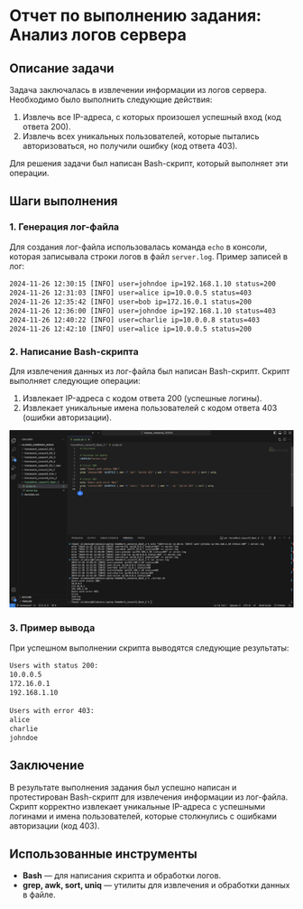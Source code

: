 


# Отчет по выполнению задания: Анализ логов сервера

## Описание задачи

Задача заключалась в извлечении информации из логов сервера. Необходимо было выполнить следующие действия:

1. Извлечь все IP-адреса, с которых произошел успешный вход (код ответа 200).
2. Извлечь всех уникальных пользователей, которые пытались авторизоваться, но получили ошибку (код ответа 403).

Для решения задачи был написан Bash-скрипт, который выполняет эти операции.

## Шаги выполнения

### 1. Генерация лог-файла

Для создания лог-файла использовалась команда `echo` в консоли, которая записывала строки логов в файл `server.log`. Пример записей в лог:

```
2024-11-26 12:30:15 [INFO] user=johndoe ip=192.168.1.10 status=200
2024-11-26 12:31:03 [INFO] user=alice ip=10.0.0.5 status=403
2024-11-26 12:35:42 [INFO] user=bob ip=172.16.0.1 status=200
2024-11-26 12:36:00 [INFO] user=johndoe ip=192.168.1.10 status=403
2024-11-26 12:40:22 [INFO] user=charlie ip=10.0.0.8 status=403
2024-11-26 12:42:10 [INFO] user=alice ip=10.0.0.5 status=200
```

### 2. Написание Bash-скрипта

Для извлечения данных из лог-файла был написан Bash-скрипт. Скрипт выполняет следующие операции:

1. Извлекает IP-адреса с кодом ответа 200 (успешные логины).
2. Извлекает уникальные имена пользователей с кодом ответа 403 (ошибки авторизации).

![alt text](image.png)


### 3. Пример вывода

При успешном выполнении скрипта выводятся следующие результаты:

```
Users with status 200:
10.0.0.5
172.16.0.1
192.168.1.10

Users with error 403:
alice
charlie
johndoe
```

## Заключение

В результате выполнения задания был успешно написан и протестирован Bash-скрипт для извлечения информации из лог-файла. Скрипт корректно извлекает уникальные IP-адреса с успешными логинами и имена пользователей, которые столкнулись с ошибками авторизации (код 403).

## Использованные инструменты

- **Bash** — для написания скрипта и обработки логов.
- **grep, awk, sort, uniq** — утилиты для извлечения и обработки данных в файле.
